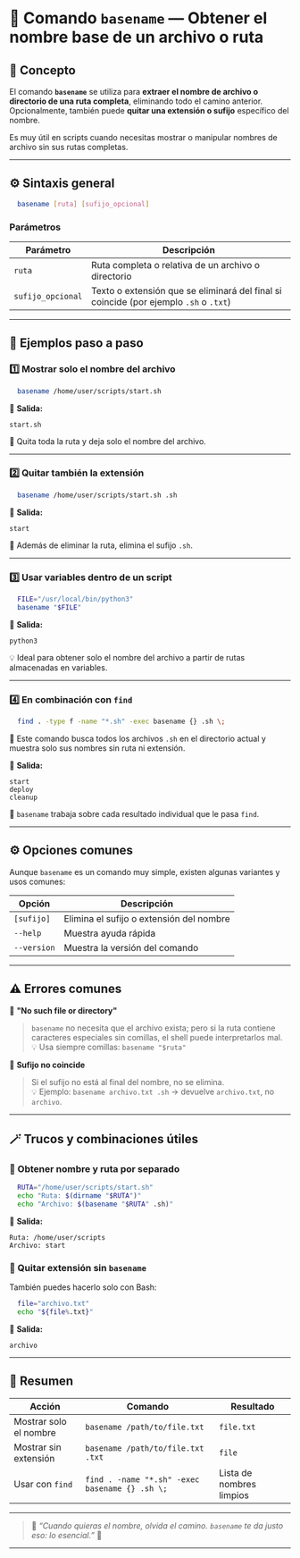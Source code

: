 # 🧭 Comando `basename` — Obtener el nombre base de un archivo o ruta

## 🧠 Concepto
El comando **`basename`** se utiliza para **extraer el nombre de archivo o directorio de una ruta completa**, eliminando todo el camino anterior.  
Opcionalmente, también puede **quitar una extensión o sufijo** específico del nombre.

Es muy útil en scripts cuando necesitas mostrar o manipular nombres de archivo sin sus rutas completas.

---

## ⚙️ Sintaxis general

```bash
  basename [ruta] [sufijo_opcional]
```

### Parámetros
| Parámetro | Descripción |
|------------|--------------|
| `ruta` | Ruta completa o relativa de un archivo o directorio |
| `sufijo_opcional` | Texto o extensión que se eliminará del final si coincide (por ejemplo `.sh` o `.txt`) |

---

## 📘 Ejemplos paso a paso

### 1️⃣ Mostrar solo el nombre del archivo
```bash
  basename /home/user/scripts/start.sh
```
📄 **Salida:**
```
start.sh
```
🧩 Quita toda la ruta y deja solo el nombre del archivo.

---

### 2️⃣ Quitar también la extensión
```bash
  basename /home/user/scripts/start.sh .sh
```
📄 **Salida:**
```
start
```
🧠 Además de eliminar la ruta, elimina el sufijo `.sh`.

---

### 3️⃣ Usar variables dentro de un script
```bash
  FILE="/usr/local/bin/python3"
  basename "$FILE"
```
📄 **Salida:**
```
python3
```
💡 Ideal para obtener solo el nombre del archivo a partir de rutas almacenadas en variables.

---

### 4️⃣ En combinación con `find`
```bash
  find . -type f -name "*.sh" -exec basename {} .sh \;
```
📂 Este comando busca todos los archivos `.sh` en el directorio actual y muestra solo sus nombres sin ruta ni extensión.

📄 **Salida:**
```
start
deploy
cleanup
```

🧠 `basename` trabaja sobre cada resultado individual que le pasa `find`.

---

## ⚙️ Opciones comunes

Aunque `basename` es un comando muy simple, existen algunas variantes y usos comunes:

| Opción | Descripción |
|--------|--------------|
| `[sufijo]` | Elimina el sufijo o extensión del nombre |
| `--help` | Muestra ayuda rápida |
| `--version` | Muestra la versión del comando |

---

## ⚠️ Errores comunes

🚫 **"No such file or directory"**  
> `basename` no necesita que el archivo exista; pero si la ruta contiene caracteres especiales sin comillas, el shell puede interpretarlos mal.  
💡 Usa siempre comillas: `basename "$ruta"`

🚫 **Sufijo no coincide**  
> Si el sufijo no está al final del nombre, no se elimina.  
💡 Ejemplo: `basename archivo.txt .sh` → devuelve `archivo.txt`, no `archivo`.

---

## 🪄 Trucos y combinaciones útiles

### 🔹 Obtener nombre y ruta por separado
```bash
  RUTA="/home/user/scripts/start.sh"
  echo "Ruta: $(dirname "$RUTA")"
  echo "Archivo: $(basename "$RUTA" .sh)"
```
📄 **Salida:**
```
Ruta: /home/user/scripts
Archivo: start
```

### 🔹 Quitar extensión sin `basename`
También puedes hacerlo solo con Bash:
```bash
  file="archivo.txt"
  echo "${file%.txt}"
```
📄 **Salida:**
```
archivo
```

---

## 🎯 Resumen

| Acción | Comando | Resultado |
|--------|----------|-----------|
| Mostrar solo el nombre | `basename /path/to/file.txt` | `file.txt` |
| Mostrar sin extensión | `basename /path/to/file.txt .txt` | `file` |
| Usar con `find` | `find . -name "*.sh" -exec basename {} .sh \;` | Lista de nombres limpios |

---

> 💬 *“Cuando quieras el nombre, olvida el camino. `basename` te da justo eso: lo esencial.”* 🧭

---
